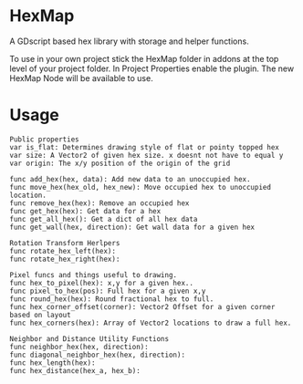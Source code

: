 # HexMap
A GDscript based hex library with storage and helper functions.

To use in your own project stick the HexMap folder in addons at the top level of your project folder. In Project Properties enable the plugin. The new HexMap Node will be available to use.

# Usage
```
Public properties
var is_flat: Determines drawing style of flat or pointy topped hex
var size: A Vector2 of given hex size. x doesnt not have to equal y
var origin: The x/y position of the origin of the grid

func add_hex(hex, data): Add new data to an unoccupied hex.
func move_hex(hex_old, hex_new): Move occupied hex to unoccupied location.
func remove_hex(hex): Remove an occupied hex
func get_hex(hex): Get data for a hex
func get_all_hex(): Get a dict of all hex data
func get_wall(hex, direction): Get wall data for a given hex

Rotation Transform Herlpers
func rotate_hex_left(hex):
func rotate_hex_right(hex):

Pixel funcs and things useful to drawing.
func hex_to_pixel(hex): x,y for a given hex..
func pixel_to_hex(pos): Full hex for a given x,y
func round_hex(hex): Round fractional hex to full.
func hex_corner_offset(corner): Vector2 Offset for a given corner based on layout
func hex_corners(hex): Array of Vector2 locations to draw a full hex.

Neighbor and Distance Utility Functions
func neighbor_hex(hex, direction):
func diagonal_neighbor_hex(hex, direction):
func hex_length(hex):
func hex_distance(hex_a, hex_b):
```

